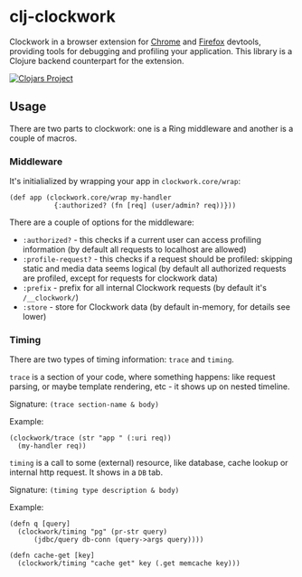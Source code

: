 # clj-clockwork

Clockwork in a browser extension for [Chrome][] and [Firefox][] devtools,
providing tools for debugging and profiling your application. This library is a
Clojure backend counterpart for the extension.

[Chrome]: https://github.com/itsgoingd/clockwork-chrome/
[Firefox]: https://github.com/itsgoingd/clockwork-firefox/

[![Clojars Project](https://img.shields.io/clojars/v/ua.kasta/clockwork.svg)](https://clojars.org/ua.kasta/clockwork)

## Usage

There are two parts to clockwork: one is a Ring middleware and another is a
couple of macros.


### Middleware

It's initialialized by wrapping your app in `clockwork.core/wrap`:

```
(def app (clockwork.core/wrap my-handler 
           {:authorized? (fn [req] (user/admin? req))}))
```

There are a couple of options for the middleware:

- `:authorized?` - this checks if a current user can access profiling
  information (by default all requests to localhost are allowed)
- `:profile-request?` - this checks if a request should be profiled: skipping
  static and media data seems logical (by default all authorized requests are
  profiled, except for requests for clockwork data)
- `:prefix` - prefix for all internal Clockwork requests (by default it's
  `/__clockwork/`)
- `:store` - store for Clockwork data (by default in-memory, for details see
  lower)
  
  
### Timing

There are two types of timing information: `trace` and `timing`. 

`trace` is a section of your code, where something happens: like request
parsing, or maybe template rendering, etc - it shows up on nested timeline. 

Signature: `(trace section-name & body)`

Example:

```
(clockwork/trace (str "app " (:uri req))
  (my-handler req))
```

`timing` is a call to some (external) resource, like database, cache lookup or
internal http request. It shows in a `DB` tab. 

Signature: `(timing type description & body)`

Example:

```
(defn q [query]
  (clockwork/timing "pg" (pr-str query) 
      (jdbc/query db-conn (query->args query))))
      
(defn cache-get [key]
  (clockwork/timing "cache get" key (.get memcache key)))
```
